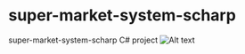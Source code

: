 # super-market-system-scharp
 super-market-system-scharp C# project   <img src="/path/to/capture.JPG.jpg" alt="Alt text" title="Optional title">
